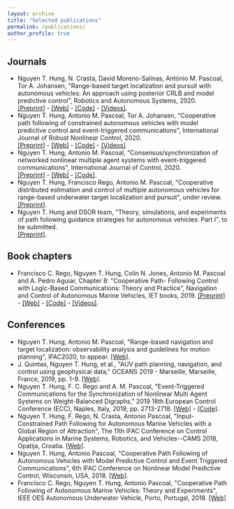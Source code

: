 ```yaml
---
layout: archive
title: "Selected publications"
permalink: /publications/
author_profile: true
---
```


## Journals
- Nguyen T. Hung, N. Crasta, David Moreno-Salinas, António M. Pascoal, Tor A. Johansen,
"Range-based target localization and pursuit with autonomous vehicles: An approach using
posterior CRLB and model predictive control", Robotics and Autonomous Systems, 2020. \
[[Preprint]](/files/pdf/research/RAS2020_preprint.pdf) - [[Web]](https://www.sciencedirect.com/science/article/abs/pii/S0921889020304486) - [[Code]]() - [[Videos]](https://www.youtube.com/watch?v=jXkh-W7ksyM).
- Nguyen T. Hung, Antonio M. Pascoal, Tor A. Johansen, "Cooperative path following of constrained autonomous vehicles with model predictive control and event-triggered communications",
International Journal of Robust Nonlinear Control, 2020. \
[[Preprint]](/files/pdf/research/JRNC2020_preprint.pdf) - [[Web]](https://onlinelibrary.wiley.com/doi/abs/10.1002/rnc.4896) - [[Code]](https://github.com/hungrepo/cooperative-path-following/tree/master/CPF-MPC) - [[Videos]](https://www.youtube.com/watch?v=u_jDrVrIweY)
-  Nguyen T. Hung, Antonio M. Pascoal, "Consensus/synchronization of networked nonlinear
multiple agent systems with event-triggered communications", International Journal of Control, 2020. \
[[Preprint]](/files/pdf/research/IJC2020_preprint.pdf) - [[Web]](https://www.tandfonline.com/doi/full/10.1080/00207179.2020.1849806) - [[Code]](https://github.com/hungrepo/consensus-synchronization-of-MAS/tree/master/IJC2020).
- Nguyen T. Hung, Francisco Rego, Antonio M. Pascoal, "Cooperative distributed estimation and control of multiple autonomous vehicles for range-based underwater target localization and pursuit", under review.\
[[Preprint]](private). 
- Nguyen T. Hung and DSOR team, "Theory, simulations, and experiments of path following guidance strategies for autonomous vehicles: Part I", to be submitted. \
[[Preprint]](private). 

## Book chapters
- Francisco C. Rego, Nguyen T. Hung, Colin N. Jones, Antonio
	   M. Pascoal and A. Pedro Aguiar, Chapter 8: "Cooperative Path-
	   Following Control with Logic-Based Communications: Theory and
	   Practice", Navigation and Control of Autonomous Marine Vehicles,
	   IET books, 2019. 
	   [[Preprint]](/files/pdf/research/IETbook_CPF_LBC2019_preprint.pdf) - [[Web]](https://digital-library.theiet.org/content/books/10.1049/pbtr011e_ch8) - [[Code]](https://github.com/hungrepo/cooperative-path-following/tree/master/CPF-Medusa) - [[Videos]](https://www.youtube.com/watch?v=YkpvfibSad0). 

## Conferences
- Nguyen T. Hung, Antonio M. Pascoal, "Range-based navigation and target localization: observability analysis and guidelines for motion planning", IFAC2020, to appear. [[Web]](https://www.dropbox.com/s/90u31vku7omcrbc/IFAC2020.pdf?dl=0).
- J. Quintas, Nguyen T. Hung, et al., "AUV path planning, navigation, and control using geophysical data," OCEANS 2019 - Marseille, Marseille, France, 2019, pp. 1-9. [[Web]](https://doi.org/10.1109/OCEANSE.2019.8867535).
- Nguyen T. Hung, F. C. Rego and A. M. Pascoal, "Event-Triggered Communications for the Synchronization of Nonlinear Multi Agent Systems on Weight-Balanced Digraphs," 2019 18th European Control Conference (ECC), Naples, Italy, 2019, pp. 2713-2718. [[Web]](https://doi.org/10.23919/ECC.2019.8796277) - [[Code]]().
- Nguyen T. Hung, F. Rego, N. Crasta, Antonio Pascoal, "Input-Constrained Path Following for Autonomous Marine
	   Vehicles with a Global Region of Attraction", The 11th IFAC
	   Conference on Control Applications in Marine Systems, Robotics,
	   and Vehicles--CAMS 2018, Opatija, Croatia. [[Web]](https://www.sciencedirect.com/science/article/pii/S2405896318321888).
- Nguyen T. Hung, Antonio Pascoal, "Cooperative Path
	   Following of Autonomous Vehicles with Model Predictive Control
	   and Event Triggered Communications", 6th IFAC Conference on
	   Nonlinear Model Predictive Control, Wisconsin, USA, 2018. [[Web]](https://www.sciencedirect.com/science/article/pii/S2405896318326855).     
- Francisco C. Rego, Nguyen T. Hung, Antonio Pascoal, "Cooperative Path
	   Following of Autonomous Marine Vehicles: Theory and
	   Experiments", IEEE OES Autonomous Underwater Vehicle, Porto, Portugal, 2018. [[Web]](https://doi.org/10.1109/AUV.2018.8729809)     




